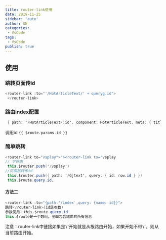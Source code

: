 ```yaml
---
title: router-link使用
date: 2019-11-25
sidebar: 'auto'
author: SN
categories:
 - VsCode
tags:
 - VsCode
publish: true
---
```


## 使用

### 跳转页面传id

 ```csharp
<router-link :to="'/HotArticleText/' + queryg.id">
  </router-link>
```


### 路由index配置

```csharp
 { path: '/HotArticleText/:id', component: HotArticleText, meta: { title: '文章内容' }}
```

调用id `{{ $route.params.id }}`



### 简单跳转

```csharp
<router-link to="vsplay">"><router-link to="vsplay
// 字符串
 this.$router.push('/vsplay')
//页面跳转传id
 this.$router.push({ path: '/Gjtext', query: { id: row.id } })
 this.$route.query.id,
```


#### 方法二

```csharp
<router-link :to="{path:'/index',query: {name: id}}">
跳转</router-link>(id是参数)
参数使用：this.$route.query.id
this.$route是一个数组，里面包含路由的所有信息
```



注意：router-link中链接如果是‘/'开始就是从根路由开始，如果开始不带‘/'，则从当前路由开始。